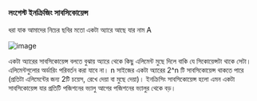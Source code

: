### লংগেস্ট ইনক্রিজিং সাবসিকোয়েন্স

ধরা যাক আমাদের নিচের ছবির মতো একটা অ‍্যারে আছে যার নাম A 

![image](https://user-images.githubusercontent.com/63524824/126882050-410c4793-e2db-4b21-9f11-4a9d3c1abf78.png)

একটা অ‍্যারের সাবসিকোয়েন্স বলতে বুঝায় অ‍্যারে থেকে কিছু এলিমেন্ট মুছে দিলে বাকি যে সিকোয়েন্সটা থাকে সেটা। এলিমেন্টগুলোর অর্ডারিং পরিবর্তন করা যাবে না। n  সাইজের একটা অ‍্যারের  2^n টি সাবসিকোয়েন্স থাকতে পারে (প্রতিটা এলিমেন্টের জন‍্য 
2টি চয়েস, রেখে দেয়া বা মুছে দেয়া)। ইনক্রিসিং সাবসিকোয়েন্স হলো এমন একটা সাবসিকোয়েন্স যার প্রতিটি পজিশনের ভ‍্যালু আগের পজিশনের ভ‍্যালুর থেকে বড়।
